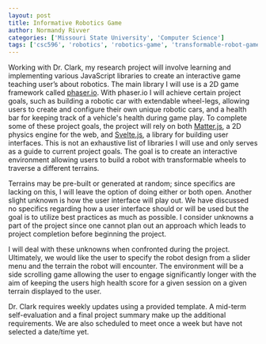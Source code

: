 ```yaml
---
layout: post
title: Informative Robotics Game
author: Normandy Rivver
categories: ['Missouri State University', 'Computer Science']
tags: ['csc596', 'robotics', 'robotics-game', 'transformable-robot-game']
---
```

Working with Dr. Clark, my research project will involve learning and implementing various JavaScript libraries to create an interactive game teaching user’s about robotics.  The main library I will use is a 2D game framework called [phaser.io](https://phaser.io/).  With phaser.io I will achieve certain project goals, such as building a robotic car with extendable wheel-legs, allowing users to create and configure their own unique robotic cars, and a health bar for keeping track of a vehicle's health during game play.  To complete some of these project goals, the project will rely on both [Matter.js](http://brm.io/matter-js/), a 2D physics engine for the web, and [Svelte.js](https://svelte.dev/), a library for building user interfaces.  This is not an exhaustive list of libraries I will use and only serves as a guide to current project goals.  The goal is to create an interactive environment allowing users to build a robot with transformable wheels to traverse a different terrains.

Terrains may be pre-built or generated at random; since specifics are lacking on this, I will leave the option of doing either or both open.  Another slight unknown is how the user interface will play out.  We have discussed no specifics regarding how a user interface should or will be used but the goal is to utilize best practices as much as possible.  I consider unknowns a part of the project since one cannot plan out an approach which leads to project completion before beginning the project.  

I will deal with these unknowns when confronted during the project.  Ultimately, we would like the user to specify the robot design from a slider menu and the terrain the robot will encounter.  The environment will be a side scrolling game allowing the user to engage significantly longer with the aim of keeping the users high health score for a given session on a given terrain displayed to the user.

Dr. Clark requires weekly updates using a provided template.  A mid-term self-evaluation and a final project summary make up the additional requirements.  We are also scheduled to meet once a week but have not selected a date/time yet.

